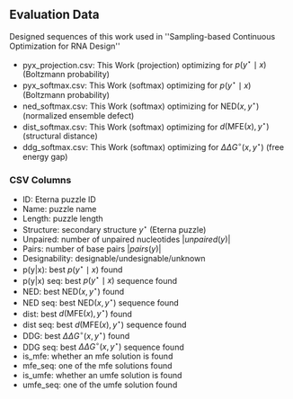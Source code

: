 ## Evaluation Data

Designed sequences of this work used in ''Sampling-based Continuous Optimization for RNA Design''

- pyx_projection.csv: This Work (projection) optimizing for $p(y^\star \mid x)$ (Boltzmann probability)
- pyx_softmax.csv: This Work (softmax) optimizing for $p(y^\star \mid x)$ (Boltzmann probability)
- ned_softmax.csv: This Work (softmax) optimizing for NED$(x, y^\star)$ (normalized ensemble defect)
- dist_softmax.csv: This Work (softmax) optimizing for $d(\mathrm{MFE}(x), y^\star)$ (structural distance)
- ddg_softmax.csv: This Work (softmax) optimizing for $\Delta \Delta G^{\circ}(x, y^\star)$ (free energy gap)

### CSV Columns
- ID: Eterna puzzle ID
- Name: puzzle name
- Length: puzzle length
- Structure: secondary structure $y^\star$ (Eterna puzzle)
- Unpaired: number of unpaired nucleotides $\lvert \mathit{unpaired}(y) \rvert$
- Pairs: number of base pairs $\lvert \mathit{pairs}(y) \rvert$
- Designability: designable/undesignable/unknown
- p(y|x): best $p(y^\star \mid x)$ found
- p(y|x) seq: best $p(y^\star \mid x)$ sequence found
- NED: best $\mathrm{NED}(x, y^\star)$ found
- NED seq: best $\mathrm{NED}(x, y^\star)$ sequence found
- dist: best $d(\mathrm{MFE}(x), y^\star)$ found
- dist seq: best $d(\mathrm{MFE}(x), y^\star)$ sequence found
- DDG: best $\Delta \Delta G^{\circ}(x, y^\star)$ found
- DDG seq: best $\Delta \Delta G^{\circ}(x, y^\star)$ sequence found
- is_mfe: whether an mfe solution is found
- mfe_seq: one of the mfe solutions found
- is_umfe: whether an umfe solution is found
- umfe_seq: one of the umfe solution found
